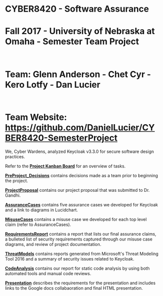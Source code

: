 CYBER8420 - Software Assurance
============================
# Fall 2017 - University of Nebraska at Omaha - Semester Team Project
# <br>Team: Glenn Anderson - Chet Cyr - Kero Lotfy - Dan Lucier
# <br> Team Website: https://github.com/DanielLucier/CYBER8420-SemesterProject

We, Cyber Wardens, analyzed Keycloak v3.3.0 for secure software design practices.

Refer to the <strong><a href="https://github.com/DanielLucier/CYBER8420-SemesterProject/projects/1">Project Kanban Board</a></strong> for an overview of tasks.

<strong><a href="https://github.com/DanielLucier/CYBER8420-SemesterProject/tree/master/PreProject_Decisions">PreProject_Decisions</a></strong> contains decisions made as a team prior to beginning the project.

<strong><a href="https://github.com/DanielLucier/CYBER8420-SemesterProject/tree/master/ProjectProposal">ProjectProposal</a></strong> contains our project proposal that was submitted to Dr. Gandhi.

<strong><a href="https://github.com/DanielLucier/CYBER8420-SemesterProject/tree/master/AssuranceCases">AssuranceCases</a></strong> contains five assurance cases we developed for Keycloak and a link to diagrams in Lucidchart.

<strong><a href="https://github.com/DanielLucier/CYBER8420-SemesterProject/tree/master/MisuseCases">MisuseCases</a></strong> contains a misuse case we developed for each top level claim (refer to AssuranceCases).

<strong><a href="https://github.com/DanielLucier/CYBER8420-SemesterProject/tree/master/RequirementsReport">RequirementsReport</a></strong> contains a report that lists our final assurance claims, a bulleted list of security requirements captured through our misuse case diagrams, and review of project documentation.


<strong><a href="https://github.com/DanielLucier/CYBER8420-SemesterProject/tree/master/ThreatModels">ThreatModels</a></strong> contains reports generated from Microsoft's Threat Modeling Tool 2016 and a summary of security issues related to Keycloak.


<strong><a href="https://github.com/DanielLucier/CYBER8420-SemesterProject/tree/master/CodeAnalysis">CodeAnalysis</a></strong>
contains our report for static code analysis by using both automated tools and manual code reviews. 

<strong><a href="https://github.com/DanielLucier/CYBER8420-SemesterProject/tree/master/Presentation">Presentation</a></strong> describes the requirements for the presentation and includes links to the Google docs collabaoration and final HTML presentation.

